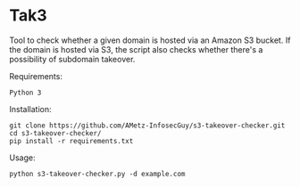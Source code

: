 # Tak3


Tool to check whether a given domain is hosted via an Amazon S3 bucket. 
If the domain is hosted via S3, the script also checks whether there's a possibility of subdomain takeover.

Requirements:

    Python 3

Installation:

```
git clone https://github.com/AMetz-InfosecGuy/s3-takeover-checker.git
cd s3-takeover-checker/
pip install -r requirements.txt
```
Usage:

```
python s3-takeover-checker.py -d example.com
```
